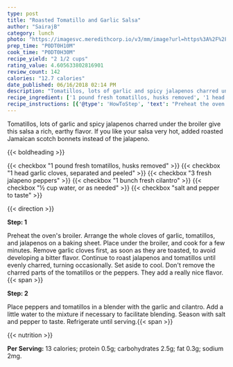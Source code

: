 ```yaml
---
type: post
title: "Roasted Tomatillo and Garlic Salsa"
author: "SairajB"
category: lunch
photo: "https://imagesvc.meredithcorp.io/v3/mm/image?url=https%3A%2F%2Fimages.media-allrecipes.com%2Fuserphotos%2F2378430.jpg"
prep_time: "P0DT0H10M"
cook_time: "P0DT0H30M"
recipe_yield: "2 1/2 cups"
rating_value: 4.605633802816901
review_count: 142
calories: "12.7 calories"
date_published: 06/16/2018 02:14 PM
description: "Tomatillos, lots of garlic and spicy jalapenos charred under the broiler give this salsa a rich, earthy flavor. If you like your salsa very hot, added roasted Jamaican scotch bonnets instead of the jalapeno."
recipe_ingredient: ['1 pound fresh tomatillos, husks removed', '1 head garlic cloves, separated and peeled', '3 fresh jalapeno peppers', '1 bunch fresh cilantro', '½ cup water, or as needed', 'salt and pepper to taste']
recipe_instructions: [{'@type': 'HowToStep', 'text': "Preheat the oven's broiler. Arrange the whole cloves of garlic, tomatillos, and jalapenos on a baking sheet. Place under the broiler, and cook for a few minutes. Remove garlic cloves first, as soon as they are toasted, to avoid developing a bitter flavor. Continue to roast jalapenos and tomatillos until evenly charred, turning occasionally. Set aside to cool. Don't remove the charred parts of the tomatillos or the peppers. They add a really nice flavor.\n"}, {'@type': 'HowToStep', 'text': 'Place peppers and tomatillos in a blender with the garlic and cilantro. Add a little water to the mixture if necessary to facilitate blending. Season with salt and pepper to taste. Refrigerate until serving.\n'}]
---
```


Tomatillos, lots of garlic and spicy jalapenos charred under the broiler give this salsa a rich, earthy flavor. If you like your salsa very hot, added roasted Jamaican scotch bonnets instead of the jalapeno. 

{{< boldheading >}}

{{< checkbox "1 pound fresh tomatillos, husks removed" >}}
{{< checkbox "1 head garlic cloves, separated and peeled" >}}
{{< checkbox "3  fresh jalapeno peppers" >}}
{{< checkbox "1 bunch fresh cilantro" >}}
{{< checkbox "½ cup water, or as needed" >}}
{{< checkbox "salt and pepper to taste" >}}


{{< direction >}}

**Step: 1**

Preheat the oven's broiler. Arrange the whole cloves of garlic, tomatillos, and jalapenos on a baking sheet. Place under the broiler, and cook for a few minutes. Remove garlic cloves first, as soon as they are toasted, to avoid developing a bitter flavor. Continue to roast jalapenos and tomatillos until evenly charred, turning occasionally. Set aside to cool. Don't remove the charred parts of the tomatillos or the peppers. They add a really nice flavor.{{< span >}}

**Step: 2**

Place peppers and tomatillos in a blender with the garlic and cilantro. Add a little water to the mixture if necessary to facilitate blending. Season with salt and pepper to taste. Refrigerate until serving.{{< span >}}

{{< nutrition >}}

**Per Serving:** 13 calories; protein 0.5g; carbohydrates 2.5g; fat 0.3g; sodium 2mg.
